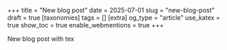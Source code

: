 +++
title = "New blog post"
date = 2025-07-01
slug = "new-blog-post"
draft = true
[taxonomies]
tags = []
[extra]
og_type = "article"
use_katex = true
show_toc = true
enable_webmentions = true
+++

New blog post with tex

<!-- more -->
